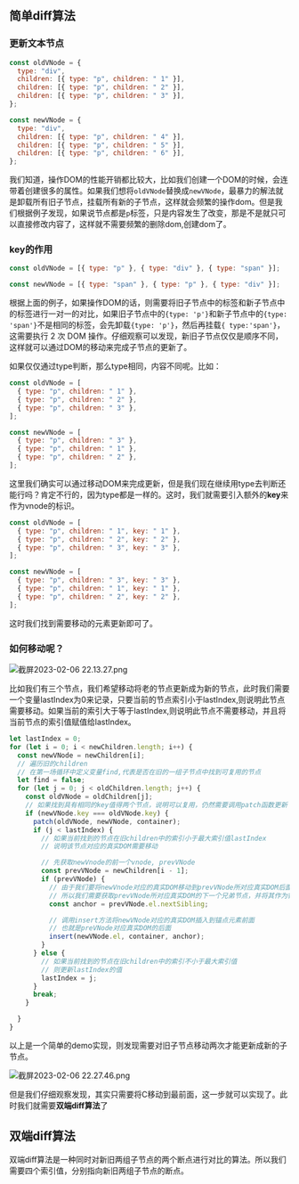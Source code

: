 
## 简单diff算法
### 更新文本节点
```js
const oldVNode = {
  type: "div",
  children: [{ type: "p", children: " 1" }],
  children: [{ type: "p", children: " 2" }],
  children: [{ type: "p", children: " 3" }],
};

const newVNode = {
  type: "div",
  children: [{ type: "p", children: " 4" }],
  children: [{ type: "p", children: " 5" }],
  children: [{ type: "p", children: " 6" }],
};
```
我们知道，操作DOM的性能开销都比较大，比如我们创建一个DOM的时候，会连带着创建很多的属性。如果我们想将`oldVNode`替换成`newVNode`，最暴力的解法就是卸载所有旧子节点，挂载所有新的子节点，这样就会频繁的操作dom。但是我们根据例子发现，如果说节点都是`p`标签，只是内容发生了改变，那是不是就只可以直接修改内容了，这样就不需要频繁的删除dom,创建dom了。
### key的作用
```js
const oldVNode = [{ type: "p" }, { type: "div" }, { type: "span" }];

const newVNode = [{ type: "span" }, { type: "p" }, { type: "div" }];
```
根据上面的例子，如果操作DOM的话，则需要将旧子节点中的标签和新子节点中的标签进行一对一的对比，如果旧子节点中的`{type: 'p'}`和新子节点中的`{type: 'span'}`不是相同的标签，会先卸载`{type: 'p'}`，然后再挂载`{ type:'span'}`，这需要执行 2 次 DOM 操作。仔细观察可以发现，新旧子节点仅仅是顺序不同，这样就可以通过DOM的移动来完成子节点的更新了。

如果仅仅通过type判断，那么type相同，内容不同呢。比如：
```js
const oldVNode = [
  { type: "p", children: " 1" },
  { type: "p", children: " 2" },
  { type: "p", children: " 3" },
];

const newVNode = [
  { type: "p", children: " 3" },
  { type: "p", children: " 1" },
  { type: "p", children: " 2" },
];
```
这里我们确实可以通过移动DOM来完成更新，但是我们现在继续用type去判断还能行吗？肯定不行的，因为type都是一样的。这时，我们就需要引入额外的**key**来作为vnode的标识。
```js
const oldVNode = [
  { type: "p", children: " 1", key: " 1" },
  { type: "p", children: " 2", key: " 2" },
  { type: "p", children: " 3", key: " 3" },
];

const newVNode = [
  { type: "p", children: " 3", key: " 3" },
  { type: "p", children: " 1", key: " 1" },
  { type: "p", children: " 2", key: " 2" },
];
```
这时我们找到需要移动的元素更新即可了。
### 如何移动呢？

![截屏2023-02-06 22.13.27.png](https://p9-juejin.byteimg.com/tos-cn-i-k3u1fbpfcp/26c6afa6da6243de9caf75c4aeaa797b~tplv-k3u1fbpfcp-watermark.image?)

比如我们有三个节点，我们希望移动将老的节点更新成为新的节点，此时我们需要一个变量lastIndex为0来记录，只要当前的节点索引小于lastIndex,则说明此节点需要移动。如果当前的索引大于等于lastIndex,则说明此节点不需要移动，并且将当前节点的索引值赋值给lastIndex。
```js
let lastIndex = 0;
for (let i = 0; i < newChildren.length; i++) {
  const newVNode = newChildren[i];
  // 遍历旧的children
  // 在第一场循环中定义变量find,代表是否在旧的一组子节点中找到可复用的节点
  let find = false;
  for (let j = 0; j < oldChildren.length; j++) {
    const oldVNode = oldChildren[j];
    // 如果找到具有相同的key值得两个节点，说明可以复用，仍然需要调用patch函数更新
    if (newVNode.key === oldVNode.key) {
      patch(oldVNode, newVNode, container);
      if (j < lastIndex) {
        // 如果当前找到的节点在旧children中的索引小于最大索引值lastIndex
        // 说明该节点对应的真实DOM需要移动

        // 先获取newVnode的前一个vnode, prevVNode
        const prevVNode = newChildren[i - 1];
        if (prevVNode) {
          // 由于我们要将newVnode对应的真实DOM移动到prevVNode所对应真实DOM后面
          // 所以我们需要获取prevVNode所对应真实DOM的下一个兄弟节点，并将其作为锚点
          const anchor = prevVNode.el.nextSibling;

          // 调用insert方法将newVNode对应的真实DOM插入到锚点元素前面
          // 也就是preVNode对应真实DOM的后面
          insert(newVNode.el, container, anchor);
        }
      } else {
        // 如果当前找到的节点在旧children中的索引不小于最大索引值
        // 则更新lastIndex的值
        lastIndex = j;
      }
      break;
    }

  }
}
```
以上是一个简单的demo实现，则发现需要对旧子节点移动两次才能更新成新的子节点。

![截屏2023-02-06 22.27.46.png](https://p1-juejin.byteimg.com/tos-cn-i-k3u1fbpfcp/083915e8d5104a05b9764685d6a988cb~tplv-k3u1fbpfcp-watermark.image?)

但是我们仔细观察发现，其实只需要将C移动到最前面，这一步就可以实现了。此时我们就需要**双端diff算法**了
## 双端diff算法
双端diff算法是一种同时对新旧两组子节点的两个断点进行对比的算法。所以我们需要四个索引值，分别指向新旧两组子节点的断点。